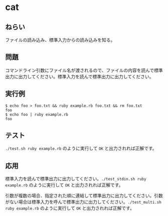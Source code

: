 # cat

## ねらい

ファイルの読み込み、標準入力からの読み込みを知る。

## 問題

コマンドライン引数にファイル名が渡されるので、ファイルの内容を読んで標準出力に出力してください。標準入力を読んで標準出力に出力してください。

## 実行例

    $ echo foo > foo.txt && ruby example.rb foo.txt && rm foo.txt
    foo
    $ echo foo | ruby example.rb
    foo

## テスト

`./test.sh ruby example.rb` のように実行して `OK` と出力されれば正解です。

## 応用

標準入力を読んで標準出力に出力してください。`./test_stdin.sh ruby example.rb` のように実行して `OK` と出力されれば正解です。

引数が複数の場合、指定された順に連結して標準出力に出力してください。引数がない場合は標準入力を呼んで標準出力に出力してください。`./test_multi.sh ruby example.rb` のように実行して `OK` と出力されれば正解です。